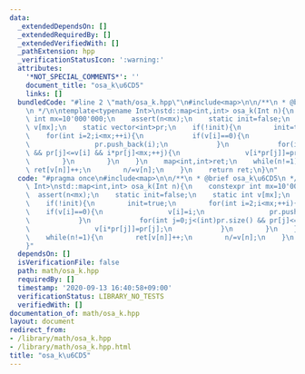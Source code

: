 ```yaml
---
data:
  _extendedDependsOn: []
  _extendedRequiredBy: []
  _extendedVerifiedWith: []
  _pathExtension: hpp
  _verificationStatusIcon: ':warning:'
  attributes:
    '*NOT_SPECIAL_COMMENTS*': ''
    document_title: "osa_k\u6CD5"
    links: []
  bundledCode: "#line 2 \"math/osa_k.hpp\"\n#include<map>\n\n/**\n * @brief osa_k\u6CD5\
    \n */\n\ntemplate<typename Int>\nstd::map<int,int> osa_k(Int n){\n    constexpr\
    \ int mx=10'000'000;\n    assert(n<mx);\n    static init=false;\n    static int\
    \ v[mx];\n    static vector<int>pr;\n    if(!init){\n        init=true;\n    \
    \    for(int i=2;i<mx;++i){\n            if(v[i]==0){\n                v[i]=i;\n\
    \                pr.push_back(i);\n            }\n            for(int j=0;j<(int)pr.size()\
    \ && pr[j]<=v[i] && i*pr[j]<mx;++j){\n                v[i*pr[j]]=pr[j];\n    \
    \        }\n        }\n    }\n    map<int,int>ret;\n    while(n!=1){\n       \
    \ ret[v[n]]++;\n        n/=v[n];\n    }\n    return ret;\n}\n"
  code: "#pragma once\n#include<map>\n\n/**\n * @brief osa_k\u6CD5\n */\n\ntemplate<typename\
    \ Int>\nstd::map<int,int> osa_k(Int n){\n    constexpr int mx=10'000'000;\n  \
    \  assert(n<mx);\n    static init=false;\n    static int v[mx];\n    static vector<int>pr;\n\
    \    if(!init){\n        init=true;\n        for(int i=2;i<mx;++i){\n        \
    \    if(v[i]==0){\n                v[i]=i;\n                pr.push_back(i);\n\
    \            }\n            for(int j=0;j<(int)pr.size() && pr[j]<=v[i] && i*pr[j]<mx;++j){\n\
    \                v[i*pr[j]]=pr[j];\n            }\n        }\n    }\n    map<int,int>ret;\n\
    \    while(n!=1){\n        ret[v[n]]++;\n        n/=v[n];\n    }\n    return ret;\n\
    }"
  dependsOn: []
  isVerificationFile: false
  path: math/osa_k.hpp
  requiredBy: []
  timestamp: '2020-09-13 16:40:58+09:00'
  verificationStatus: LIBRARY_NO_TESTS
  verifiedWith: []
documentation_of: math/osa_k.hpp
layout: document
redirect_from:
- /library/math/osa_k.hpp
- /library/math/osa_k.hpp.html
title: "osa_k\u6CD5"
---
```

